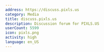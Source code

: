 ```yaml
---
address: https://discuss.pixls.us
category: Media
title: discuss.pixls.us
description: Discussion forum for PIXLS.US
userCount: 5599
icon: pixls.png
activity: high
language: en_US
---
```

